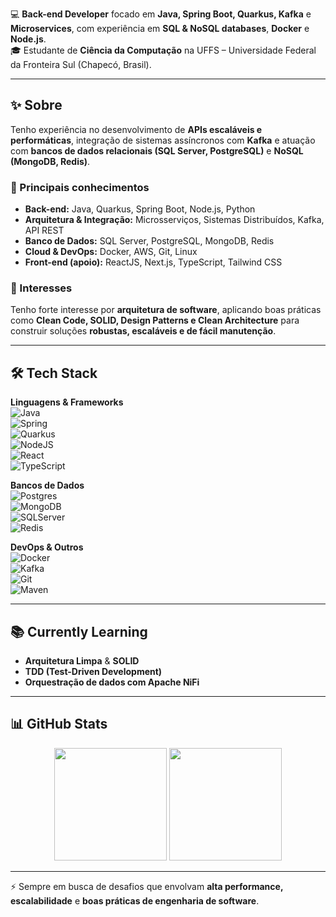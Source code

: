 💻 **Back-end Developer** focado em **Java, Spring Boot, Quarkus, Kafka** e **Microservices**, com experiência em **SQL & NoSQL databases**, **Docker** e **Node.js**.  
🎓 Estudante de **Ciência da Computação** na UFFS – Universidade Federal da Fronteira Sul (Chapecó, Brasil).  

---

## ✨ Sobre  

Tenho experiência no desenvolvimento de **APIs escaláveis e performáticas**, integração de sistemas assíncronos com **Kafka** e atuação com **bancos de dados relacionais (SQL Server, PostgreSQL)** e **NoSQL (MongoDB, Redis)**.  

### 🔹 Principais conhecimentos  
- **Back-end:** Java, Quarkus, Spring Boot, Node.js, Python  
- **Arquitetura & Integração:** Microsserviços, Sistemas Distribuídos, Kafka, API REST  
- **Banco de Dados:** SQL Server, PostgreSQL, MongoDB, Redis  
- **Cloud & DevOps:** Docker, AWS, Git, Linux  
- **Front-end (apoio):** ReactJS, Next.js, TypeScript, Tailwind CSS  

### 🚀 Interesses  
Tenho forte interesse por **arquitetura de software**, aplicando boas práticas como **Clean Code, SOLID, Design Patterns e Clean Architecture** para construir soluções **robustas, escaláveis e de fácil manutenção**.  

---

## 🛠️ Tech Stack  

**Linguagens & Frameworks**  
![Java](https://img.shields.io/badge/java-%23ED8B00.svg?style=for-the-badge&logo=openjdk&logoColor=white)  
![Spring](https://img.shields.io/badge/spring-%236DB33F.svg?style=for-the-badge&logo=spring&logoColor=white)  
![Quarkus](https://img.shields.io/badge/quarkus-%23234f8e.svg?style=for-the-badge&logo=quarkus&logoColor=white)  
![NodeJS](https://img.shields.io/badge/node.js-6DA55F?style=for-the-badge&logo=node.js&logoColor=white)  
![React](https://img.shields.io/badge/react-%2320232a.svg?style=for-the-badge&logo=react&logoColor=%2361DAFB)  
![TypeScript](https://img.shields.io/badge/typescript-%23007ACC.svg?style=for-the-badge&logo=typescript&logoColor=white)  

**Bancos de Dados**  
![Postgres](https://img.shields.io/badge/postgres-%23316192.svg?style=for-the-badge&logo=postgresql&logoColor=white)  
![MongoDB](https://img.shields.io/badge/MongoDB-%234ea94b.svg?style=for-the-badge&logo=mongodb&logoColor=white)  
![SQLServer](https://img.shields.io/badge/Microsoft%20SQL%20Server-CC2927?style=for-the-badge&logo=microsoft%20sql%20server&logoColor=white)  
![Redis](https://img.shields.io/badge/redis-%23DD0031.svg?style=for-the-badge&logo=redis&logoColor=white)  

**DevOps & Outros**  
![Docker](https://img.shields.io/badge/docker-%230db7ed.svg?style=for-the-badge&logo=docker&logoColor=white)  
![Kafka](https://img.shields.io/badge/kafka-000?style=for-the-badge&logo=apachekafka&logoColor=white)  
![Git](https://img.shields.io/badge/git-%23F05033.svg?style=for-the-badge&logo=git&logoColor=white)  
![Maven](https://img.shields.io/badge/Apache%20Maven-C71A36?style=for-the-badge&logo=Apache%20Maven&logoColor=white)  

---

## 📚 Currently Learning  
- **Arquitetura Limpa** & **SOLID**  
- **TDD (Test-Driven Development)**  
- **Orquestração de dados com Apache NiFi**  

---

## 📊 GitHub Stats  

<div align="center">
 <img height="180em" src="https://github-readme-stats.vercel.app/api?username=jeangondorek&show_icons=true&theme=onedark" />
 <img height="180em" src="https://github-readme-stats.vercel.app/api/top-langs/?username=jeangondorek&layout=compact&langs_count=8&theme=onedark"/>
</div>  

---

⚡ Sempre em busca de desafios que envolvam **alta performance, escalabilidade** e **boas práticas de engenharia de software**.  
